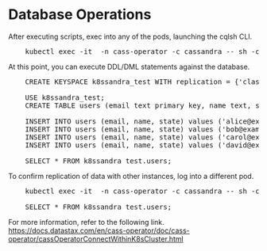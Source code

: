 # Database Operations

After executing scripts, exec into any of the pods, launching the cqlsh CLI.

<pre>
	kubectl exec -it <pod_name> -n cass-operator -c cassandra -- sh -c "cqlsh -u 'cassandra-admin' -p 'cassandra-admin-password'"
</pre>

At this point, you can execute DDL/DML statements against the database.

<pre>
	CREATE KEYSPACE k8ssandra_test WITH replication = {'class': 'SimpleStrategy', 'replication_factor': 1};

	USE k8ssandra_test;
	CREATE TABLE users (email text primary key, name text, state text);

	INSERT INTO users (email, name, state) values ('alice@example.com', 'Alice Smith', 'TX');
	INSERT INTO users (email, name, state) values ('bob@example.com', 'Bob Jones', 'VA');
	INSERT INTO users (email, name, state) values ('carol@example.com', 'Carol Jackson', 'CA');
	INSERT INTO users (email, name, state) values ('david@example.com', 'David Yang', 'NV');

	SELECT * FROM k8ssandra_test.users;
</pre>

To confirm replication of data with other instances, log into a different pod.

<pre>
	kubectl exec -it <pod_name> -n cass-operator -c cassandra -- sh -c "cqlsh -u 'cassandra-admin' -p 'cassandra-admin-password'"

	SELECT * FROM k8ssandra_test.users;
</pre>

For more information, refer to the following link.
https://docs.datastax.com/en/cass-operator/doc/cass-operator/cassOperatorConnectWithinK8sCluster.html
